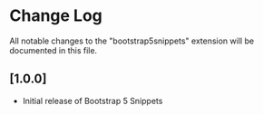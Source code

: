 # Change Log

All notable changes to the "bootstrap5snippets" extension will be documented in this file.


## [1.0.0]

- Initial release of Bootstrap 5 Snippets
